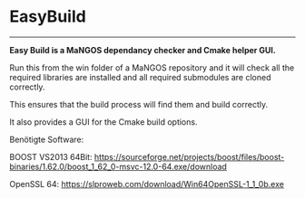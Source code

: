 # EasyBuild
---

**Easy Build is a MaNGOS dependancy checker and Cmake helper GUI.**

Run this from the win folder of a MaNGOS repository and it will check all the required libraries are installed and all required submodules are cloned correctly.

This ensures that the build process will find them and build correctly.

It also provides a GUI for the Cmake build options.

Benötigte Software:

BOOST VS2013 64Bit:  https://sourceforge.net/projects/boost/files/boost-binaries/1.62.0/boost_1_62_0-msvc-12.0-64.exe/download

OpenSSL 64: https://slproweb.com/download/Win64OpenSSL-1_1_0b.exe
